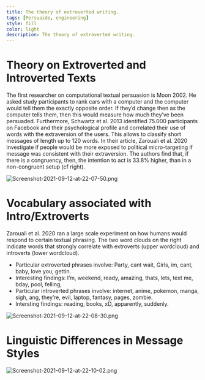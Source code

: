 ```yaml
---
title: The theory of extroverted writing.
tags: [Persuaide, engineering]
style: fill
color: light
description: The theory of extroverted writing.
---
```


# Theory on Extroverted and Introverted Texts

The first researcher on computational textual persuasion is Moon 2002. He asked study participants to rank cars with a computer and the computer would tell them the exactly opposite order. If they’d change then as the computer tells them, then this would measure how much they’ve been persuaded.
Furthermore, Schwartz et al. 2013 identified 75.000 participants on Facebook and their psychological profile and correlated their use of words with the extraversion of the users. This allows to classify short messages of length up to 120 words.
In their article, Zarouali et al. 2020 investigate if people would be more exposed to political micro-targeting if message was consistent with their extraversion. The authors find that, if there is a congruency, then, the intention to act  is 33.8% higher, than in  a non-congruent setup (cf right).

![Screenshot-2021-09-12-at-22-07-50.png](https://postimg.cc/K1BSThF6)

# Vocabulary associated with Intro/Extroverts

Zarouali et al. 2020 ran a large scale experiment on how humans would respond to certain textual phrasing. 
The two word clouds on the right indicate words that strongly correlate with extroverts (upper wordcloud) and introverts (lower wordcloud). 

- Particular extroverted phrases involve: Party, cant wait, Girls, im, cant, baby, love you, gettin.
- Interesting findings: I’m, weekend, ready, amazing, thats, lets, text me, bday, pool, felling, 
- Particular introverted phrases involve: internet, anime, pokemon, manga, sigh, ang, they’re, evil, laptop, fantasy, pages, zombie.
- Intersting findings: reading, books, xD, apparently, suddenly.

![Screenshot-2021-09-12-at-22-08-30.png](https://postimg.cc/z32rZk0c)

# Linguistic Differences in Message Styles

![Screenshot-2021-09-12-at-22-10-02.png](https://postimg.cc/nMP6whL8)

